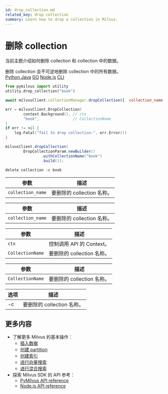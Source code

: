 ```yaml
---
id: drop_collection.md
related_key: drop collection
summary: Learn how to drop a collection in Milvus.
---
```


# 删除 collection



当前主题介绍如何删除 collection 和 collection 中的数据。

<div class="alert caution">
删除 collection 会不可逆地删除 collection 中的所有数据。
</div>


<div class="multipleCode">
  <a href="?python">Python </a>
  <a href="?java">Java</a>
  <a href="?go">GO</a>
  <a href="?javascript">Node.js</a>
  <a href="?shell">CLI</a>
</div>


```python
from pymilvus import utility
utility.drop_collection("book")
```

```javascript
await milvusClient.collectionManager.dropCollection({  collection_name: "book",});
```

```go
err = milvusClient.DropCollection(
		context.Background(), // ctx
		"book",               // CollectionName
)
if err != nil {
	log.Fatal("fail to drop collection:", err.Error())
}
```

```java
milvusClient.dropCollection(
        DropCollectionParam.newBuilder()
                .withCollectionName("book")
                .build());
```

```shell
delete collection -c book
```

<table class="language-python">
	<thead>
        <tr>
            <th>参数</th>
            <th>描述</th>
        </tr>
	</thead>
	<tbody>
        <tr>
            <td><code>collection_name</code></td>
            <td>要删除的 collection 名称。</td>
        </tr>
	</tbody>
</table>

<table class="language-javascript">
	<thead>
        <tr>
            <th>参数</th>
            <th>描述</th>
        </tr>
	</thead>
	<tbody>
        <tr>
            <td><code>collection_name</code></td>
            <td>要删除的 collection 名称。</td>
        </tr>
	</tbody>
</table>

<table class="language-go">
	<thead>
        <tr>
            <th>参数</th>
            <th>描述</th>
        </tr>
	</thead>
	<tbody>
        <tr>
            <td><code>ctx</code></td>
            <td>控制调用 API 的 Context。</td>
        </tr>
        <tr>
            <td><code>CollectionName</code></td>
            <td>要删除的 collection 名称。</td>
        </tr>
    </tbody>
</table>

<table class="language-java">
	<thead>
        <tr>
            <th>参数</th>
            <th>描述</th>
        </tr>
	</thead>
	<tbody>
        <tr>
            <td><code>CollectionName</code></td>
            <td>要删除的 collection 名称。</td>
        </tr>
    </tbody>
</table>

<table class="language-shell">
    <thead>
        <tr>
            <th>选项</th>
            <th>描述</th>
        </tr>
    </thead>
    <tbody>
        <tr>
            <td>-c</td>
            <td>要删除的 collection 名称。</td>
        </tr>
    </tbody>
</table>


## 更多内容

- 了解更多 Milvus 的基本操作：
  - [插入数据](insert_data.md)
  - [创建 partition](create_partition.md)
  - [创建索引](build_index.md)
  - [进行向量搜索](search.md)
  - [进行混合搜索](hybridsearch.md)
- 探索 Milvus SDK 的 API 参考：
  - [PyMilvus API reference](/api-reference/pymilvus/v2.0.1/tutorial.html)
  - [Node.js API reference](/api-reference/node/v2.0.1/tutorial.html)

